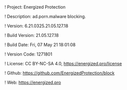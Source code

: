 ! Project: Energized Protection

! Description: ad.porn.malware blocking.

! Version: 6.21.0325.21.05.127.18

! Build Version: 21.05.127.18

! Build Date: Fri, 07 May 21 18:01:08

! Version Code: 1271801

! License: CC BY-NC-SA 4.0, https://energized.pro/license

! Github: https://github.com/EnergizedProtection/block

! Web: https://energized.pro
